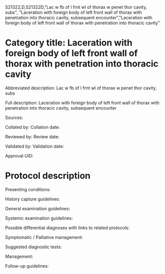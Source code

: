 S21322,D,S21322D,"Lac w fb of l frnt wl of thorax w penet thor cavity, subs", "Laceration with foreign body of left front wall of thorax with penetration into thoracic cavity, subsequent encounter","Laceration with foreign body of left front wall of thorax with penetration into thoracic cavity"
# Category title: Laceration with foreign body of left front wall of thorax with penetration into thoracic cavity

Abbreviated description: Lac w fb of l frnt wl of thorax w penet thor cavity, subs

Full description: Laceration with foreign body of left front wall of thorax with penetration into thoracic cavity, subsequent encounter

Sources:

Collated by:
Collation date:

Reviewed by:
Review date:

Validated by:
Validation date:

Approval UID:

# Protocol description

Presenting conditions:

History capture guidelines:

General examination guidelines:

Systemic examination guidelines:

Possible differential diagnoses with links to related protocols:

Symptomatic / Palliative management:

Suggested diagnostic tests:

Management:

Follow-up guidelines:
